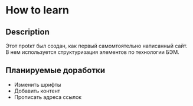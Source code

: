# How to learn

## Description
Этот проtкт был создан, как первый самомтоятельно написанный сайт. В нем используется структуризация элементов по технологии БЭМ.

## Планируемые доработки
* Изменить шрифты
* Добавить контент
* Прописать адреса ссылок